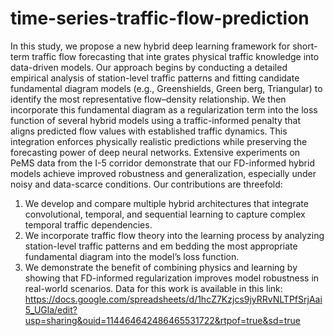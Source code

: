 # time-series-traffic-flow-prediction
In this study, we propose a new hybrid deep learning framework for short-term traffic flow forecasting that inte
grates physical traffic knowledge into data-driven models. Our approach begins by conducting a detailed empirical
 analysis of station-level traffic patterns and fitting candidate fundamental diagram models (e.g., Greenshields, Green
berg, Triangular) to identify the most representative flow–density relationship. We then incorporate this fundamental
 diagram as a regularization term into the loss function of several hybrid models using a traffic-informed penalty that
 aligns predicted flow values with established traffic dynamics. This integration enforces physically realistic predictions
 while preserving the forecasting power of deep neural networks. Extensive experiments on PeMS data from the I-5
 corridor demonstrate that our FD-informed hybrid models achieve improved robustness and generalization, especially
 under noisy and data-scarce conditions. Our contributions are threefold:
 1) We develop and compare multiple hybrid architectures that integrate convolutional, temporal, and sequential
 learning to capture complex temporal traffic dependencies.
 2) We incorporate traffic flow theory into the learning process by analyzing station-level traffic patterns and em
bedding the most appropriate fundamental diagram into the model’s loss function.
 3) We demonstrate the benefit of combining physics and learning by showing that FD-informed regularization
 improves model robustness in real-world scenarios. Data for this work is available in this link:  https://docs.google.com/spreadsheets/d/1hcZ7Kzjcs9jyRRvNLTPfSrjAai5_UGla/edit?usp=sharing&ouid=114464642486465531722&rtpof=true&sd=true
